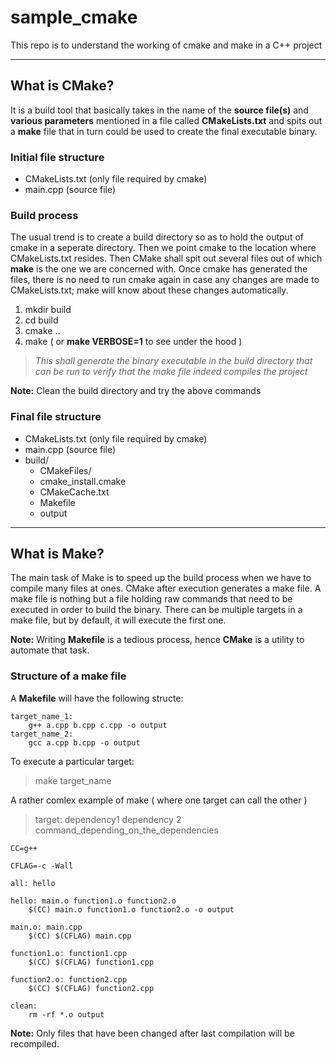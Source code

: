 # sample_cmake
This repo is to understand the working of cmake and make in a C++ project

---

## What is CMake?
It is a build tool that basically takes in the name of the **source file(s)** and **various parameters** mentioned in a file called **CMakeLists.txt** and spits out a **make** file that in turn could be used to create the final executable binary.

### Initial file structure
* CMakeLists.txt (only file required by cmake)
* main.cpp (source file)

### Build process
The usual trend is to create a build directory so as to hold the output of cmake in a seperate directory. Then we point cmake to the location where CMakeLists.txt resides. Then CMake shall spit out several files out of which **make** is the one we are concerned with. Once cmake has generated the files, there is no need to run cmake again in case any changes are made to CMakeLists.txt; make will know about these changes automatically.
1. mkdir build
2. cd build
3. cmake ..
4. make ( or **make VERBOSE=1** to see under the hood )
  
> *This shall generate the binary executable in the build directory that can be run to verify that the make file indeed compiles the project*  

**Note:** Clean the build directory and try the above commands  

### Final file structure
* CMakeLists.txt (only file required by cmake)
* main.cpp (source file)
* build/
	* CMakeFiles/
	* cmake_install.cmake
	* CMakeCache.txt
	* Makefile
	* output

---

## What is Make?
The main task of Make is to speed up the build process when we have to compile many files at ones. CMake after execution generates a make file. A make file is nothing but a file holding raw commands that need to be executed in order to build the binary.
There can be multiple targets in a make file, but by default, it will execute the first one.

**Note:** Writing **Makefile** is a tedious process, hence **CMake** is a utility to automate that task.

### Structure of a make file
A **Makefile** will have the following structe:
```
target_name_1:
	g++ a.cpp b.cpp c.cpp -o output
target_name_2:
	gcc a.cpp b.cpp -o output
```
To execute a particular target:
> make target_name

A rather comlex example of make ( where one target can call the other )
> target: dependency1 dependency 2  
command_depending_on_the_dependencies
```
CC=g++

CFLAG=-c -Wall

all: hello

hello: main.o function1.o function2.o
	$(CC) main.o function1.o function2.o -o output

main.o: main.cpp
	$(CC) $(CFLAG) main.cpp

function1.o: function1.cpp
	$(CC) $(CFLAG) function1.cpp

function2.o: function2.cpp
	$(CC) $(CFLAG) function2.cpp

clean:
	rm -rf *.o output
```

**Note:** Only files that have been changed after last compilation will be recompiled.

